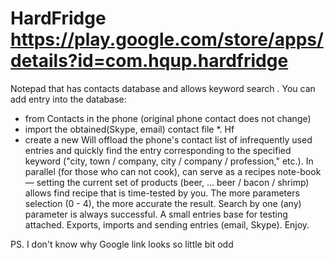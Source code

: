 HardFridge
https://play.google.com/store/apps/details?id=com.hqup.hardfridge
==========
Notepad that has contacts database and allows keyword search  .
You can add entry into the database:
- from Contacts in the phone (original phone contact does not change)
- import the obtained(Skype, email) contact file *. Hf
- create a new
Will offload the phone's contact list of infrequently used entries
and quickly find the entry corresponding to the specified keyword
("city, town / company, city / company / profession," etc.). 
In parallel (for those who can not cook), can serve as a recipes note-book
— setting the current set of products (beer, ... beer / bacon / shrimp)
allows find  recipe that is time-tested by you.
The more parameters selection (0 - 4), the more accurate the result.
Search by one (any) parameter is always successful.
A small entries base for testing attached.
Exports, imports and sending entries (email, Skype).
Enjoy.

PS. I don't know why Google link looks so little bit odd
